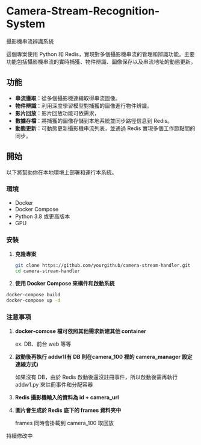 # Camera-Stream-Recognition-System
攝影機串流辨識系統

這個專案使用 Python 和 Redis，實現對多個攝影機串流的管理和辨識功能。主要功能包括攝影機串流的實時捕獲、物件辨識、圖像保存以及串流地址的動態更新。


## 功能

- **串流獲取**：從多個攝影機連續取得串流圖像。
- **物件辨識**：利用深度學習模型對捕獲的圖像進行物件辨識。
- **影片回放**：影片回放功能可依需求， 
- **數據存檔**：將捕獲的圖像存儲到本地系統並同步路徑信息到 Redis。
- **動態更新**：可動態更新攝影機串流列表，並通過 Redis 實現多個工作節點間的同步。

## 開始

以下將幫助你在本地環境上部署和運行本系統。

### 環境

- Docker
- Docker Compose
- Python 3.8 或更高版本
- GPU

### 安裝

1. **克隆專案**

   ```bash
   git clone https://github.com/yourgithub/camera-stream-handler.git
   cd camera-stream-handler

2.  **使用 Docker Compose 來構件和啟動系統**
   ```bash
   docker-compose build
   docker-compose up -d
   ```

### 注意事項

1. **docker-comose 檔可依照其他需求新建其他 container**

   ex. DB、前台 web 等等


3. **啟動後再執行 addw1(有 DB 則在camera_100 裡的 camera_manager 設定連線方式)**

   如果沒有 DB，由於 Redis 啟動後還沒註冊事件，所以啟動後需再執行 addw1.py 來註冊事件和分配容器

3. **Redis 攝影機輸入的資料為 id + camera_url**

4. **圖片會生成於 Redis 底下的 frames 資料夾中**

   frames 同時會掛載到 camera_100 取回放


持續修改中
